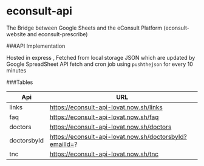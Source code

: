 # econsult-api
The Bridge between Google Sheets and the eConsult Platform (econsult-website and econsult-prescribe)
                    
###API Implementation

Hosted in express , Fetched from local storage JSON which are updated by Google SpreadSheet API fetch and cron job using `pushthejson` for every 10 minutes

###Tables
                    
Api  | URL
------------- | -------------
links  | https://econsult-api-lovat.now.sh/links
faq  | https://econsult-api-lovat.now.sh/faq
doctors  | https://econsult-api-lovat.now.sh/doctors 
doctorsbyId  | https://econsult-api-lovat.now.sh/doctorsbyId?emailId=?
tnc  | https://econsult-api-lovat.now.sh/tnc
